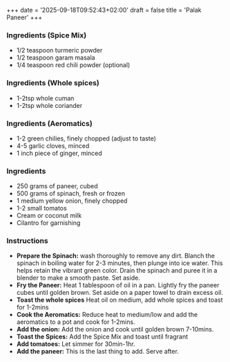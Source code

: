 +++
date = '2025-09-18T09:52:43+02:00'
draft = false
title = 'Palak Paneer'
+++
### Ingredients (Spice Mix)
* 1/2 teaspoon turmeric powder
* 1/2 teaspoon garam masala
* 1/4 teaspoon red chili powder (optional)

### Ingredients (Whole spices)
* 1-2tsp whole cuman
* 1-2tsp whole coriander 
### Ingredients (Aeromatics)
* 1-2 green chilies, finely chopped (adjust to taste)
* 4-5 garlic cloves, minced
* 1 inch piece of ginger, minced

### Ingredients
* 250 grams of paneer, cubed
* 500 grams of spinach, fresh or frozen
* 1 medium yellow onion, finely chopped
* 1-2 small tomatos
* Cream or coconut milk
* Cilantro for garnishing

### Instructions
  - **Prepare the Spinach:** wash thoroughly to remove any dirt. Blanch the spinach in boiling water for 2-3 minutes, then plunge into ice water. This helps retain the vibrant green color. Drain the spinach and puree it in a blender to make a smooth paste. Set aside.
  - **Fry the Paneer:** Heat 1 tablespoon of oil in a pan. Lightly fry the paneer cubes until golden brown. Set aside on a paper towel to drain excess oil.
  - **Toast the whole spices** Heat oil on medium, add whole spices and toast for 1-2mins
  - **Cook the Aeromatics:** Reduce heat to medium/low and add the aeromatics to a pot and cook for 1-2mins.
  - **Add the onion:** Add the onion and cook until golden brown 7-10mins.
  - **Toast the Spices:** Add the Spice Mix and toast until fragrant
  - **Add tomatoes:** Let simmer for 30min-1hr.
  - **Add the paneer:** This is the last thing to add. Serve after.